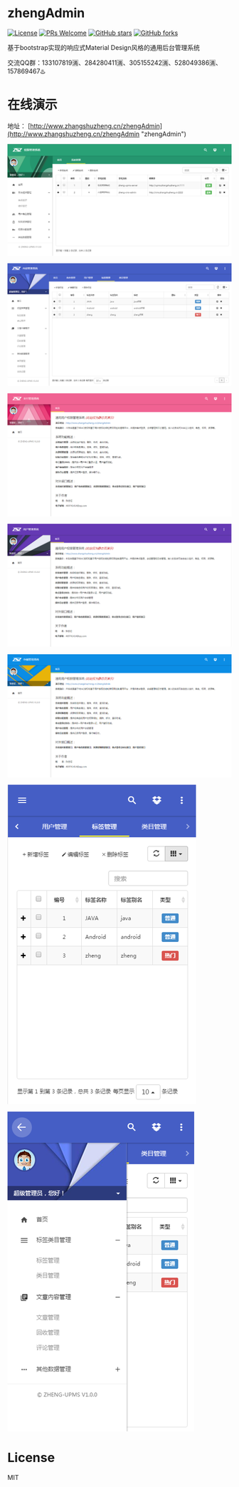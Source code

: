 # zhengAdmin
[![License](https://img.shields.io/badge/license-MIT-blue.svg)](LICENSE)
[![PRs Welcome](https://img.shields.io/badge/PRs-welcome-brightgreen.svg)](https://github.com/shuzheng/zhengAdmin/pulls)
[![GitHub stars](https://img.shields.io/github/stars/shuzheng/zhengAdmin.svg?style=social&label=Stars)](https://github.com/shuzheng/zhengAdmin)
[![GitHub forks](https://img.shields.io/github/forks/shuzheng/zhengAdmin.svg?style=social&label=Fork)](https://github.com/shuzheng/zhengAdmin)

基于bootstrap实现的响应式Material Design风格的通用后台管理系统

交流QQ群：133107819🈵、284280411🈵、305155242🈵、528049386🈵、157869467♨️

# 在线演示

地址： [http://www.zhangshuzheng.cn/zhengAdmin](http://www.zhangshuzheng.cn/zhengAdmin "zhengAdmin")


![预览效果图](resources/images/zheng-upms-theme.png)

![预览效果图](resources/images/zheng-cms-theme.png)

![预览效果图](resources/images/zheng-pay-theme.png)

![预览效果图](resources/images/zheng-ucenter-theme.png)

![预览效果图](resources/images/zheng-oss-theme.png)

![预览效果图](resources/images/zheng-cms-theme-m1.png)

![预览效果图](resources/images/zheng-cms-theme-m2.png)

# License
  MIT

